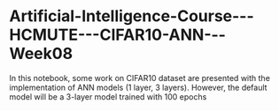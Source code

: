 # Artificial-Intelligence-Course---HCMUTE---CIFAR10-ANN---Week08
In this notebook, some work on CIFAR10 dataset are presented with the implementation of ANN models (1 layer, 3 layers). However, the default model will be a 3-layer model trained with 100 epochs
